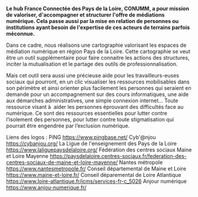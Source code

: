 <b>Le hub France Connectée des Pays de la Loire, CONUMM, a pour mission de valoriser, d'accompagner et structurer l'offre de médiations numérique. Cela passe aussi par la mise en relation de personnes ou institutions ayant besoin de l'expertise de ces acteurs de terrains parfois méconnue.</b>

Dans ce cadre, nous réalisons une cartographie valorisant les espaces de médiation numérique en région Pays de la Loire. Cette cartographie se veut être un outil supplémentaire pour faire connaitre les actions des structures, inciter la mutualisation et le partage des outils de professionnalisation.

Mais cet outil sera aussi une précieuse aide pour les travailleurs-euses sociaux qui pourront, en un clic visualiser les ressources mobilisables dans son périmètre et ainsi orienter plus facilement les personnes qui seraient en demande pour un accompagnement sur des cours informatiques, une aide aux démarches administratives, une simple connexion internet… Toute ressource visant à  aider les personnes éprouvant des difficultés face au numérique. Ce sont des ressources essentielles pour lutter contre l’isolement des personnes, pour lutter contre toute stigmatisation qui pourrait être engendrée par l’exclusion numérique. 


Liens des logos :
PiNG https://www.pingbase.net/ 
Cyb'@njou https://cybanjou.org/ 
La Ligue de l'enseignement des Pays de la Loire https://www.laliguepaysdelaloire.org/ 
Fédération des centres sociaux Maine et Loire Mayenne https://paysdelaloire.centres-sociaux.fr/federation-des-centres-sociaux-de-maine-et-loire-mayenne/ 
Nantes métropole https://www.nantesmetropole.fr/ Conseil départemental de Maine et Loire https://www.maine-et-loire.fr/ 
Conseil déparemental de Loire Atlantique https://www.loire-atlantique.fr/jcms/services-fr-c_5026 
Anjour numérique https://www.anjou-numerique.fr/
